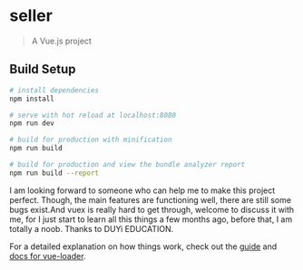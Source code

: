 # seller

> A Vue.js project

## Build Setup

``` bash
# install dependencies
npm install

# serve with hot reload at localhost:8080
npm run dev

# build for production with minification
npm run build

# build for production and view the bundle analyzer report
npm run build --report
```
I am looking forward to someone who can help me to make this project perfect. Though, the main features are functioning well, there are still some bugs exist.And vuex is really hard to get through, welcome to discuss it with me, for I just start to learn all this things a few months ago, before that, I am totally a noob. Thanks to DUYi EDUCATION.

For a detailed explanation on how things work, check out the [guide](http://vuejs-templates.github.io/webpack/) and [docs for vue-loader](http://vuejs.github.io/vue-loader).
